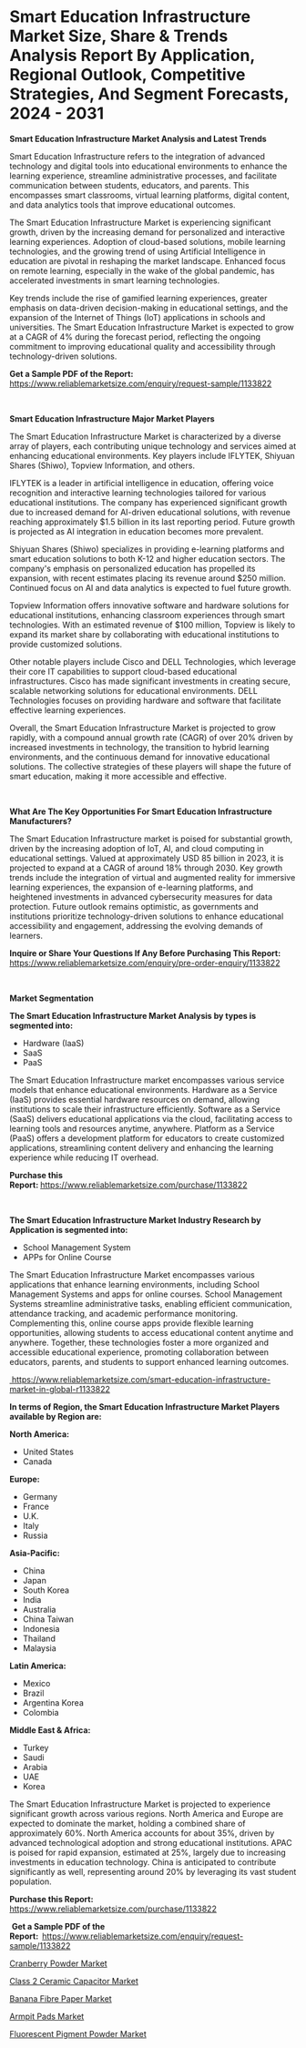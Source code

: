 <p><h1>Smart Education Infrastructure Market Size, Share & Trends Analysis Report By Application, Regional Outlook, Competitive Strategies, And Segment Forecasts, 2024 - 2031</h1></p><p><strong>Smart Education Infrastructure Market Analysis and Latest Trends</strong></p>
<p><p>Smart Education Infrastructure refers to the integration of advanced technology and digital tools into educational environments to enhance the learning experience, streamline administrative processes, and facilitate communication between students, educators, and parents. This encompasses smart classrooms, virtual learning platforms, digital content, and data analytics tools that improve educational outcomes.</p><p>The Smart Education Infrastructure Market is experiencing significant growth, driven by the increasing demand for personalized and interactive learning experiences. Adoption of cloud-based solutions, mobile learning technologies, and the growing trend of using Artificial Intelligence in education are pivotal in reshaping the market landscape. Enhanced focus on remote learning, especially in the wake of the global pandemic, has accelerated investments in smart learning technologies. </p><p>Key trends include the rise of gamified learning experiences, greater emphasis on data-driven decision-making in educational settings, and the expansion of the Internet of Things (IoT) applications in schools and universities. The Smart Education Infrastructure Market is expected to grow at a CAGR of 4% during the forecast period, reflecting the ongoing commitment to improving educational quality and accessibility through technology-driven solutions.</p></p>
<p><strong>Get a Sample PDF of the Report:&nbsp;</strong> <a href="https://www.reliablemarketsize.com/enquiry/request-sample/1133822?utm_campaign=1105&utm_medium=2&utm_source=Github&utm_content=ia&utm_term=18122024&utm_id=smart-education-infrastructure">https://www.reliablemarketsize.com/enquiry/request-sample/1133822</a></p>
<p>&nbsp;</p>
<p><strong>Smart Education Infrastructure Major Market Players</strong></p>
<p><p>The Smart Education Infrastructure Market is characterized by a diverse array of players, each contributing unique technology and services aimed at enhancing educational environments. Key players include IFLYTEK, Shiyuan Shares (Shiwo), Topview Information, and others.</p><p>IFLYTEK is a leader in artificial intelligence in education, offering voice recognition and interactive learning technologies tailored for various educational institutions. The company has experienced significant growth due to increased demand for AI-driven educational solutions, with revenue reaching approximately $1.5 billion in its last reporting period. Future growth is projected as AI integration in education becomes more prevalent.</p><p>Shiyuan Shares (Shiwo) specializes in providing e-learning platforms and smart education solutions to both K-12 and higher education sectors. The company's emphasis on personalized education has propelled its expansion, with recent estimates placing its revenue around $250 million. Continued focus on AI and data analytics is expected to fuel future growth.</p><p>Topview Information offers innovative software and hardware solutions for educational institutions, enhancing classroom experiences through smart technologies. With an estimated revenue of $100 million, Topview is likely to expand its market share by collaborating with educational institutions to provide customized solutions.</p><p>Other notable players include Cisco and DELL Technologies, which leverage their core IT capabilities to support cloud-based educational infrastructures. Cisco has made significant investments in creating secure, scalable networking solutions for educational environments. DELL Technologies focuses on providing hardware and software that facilitate effective learning experiences.</p><p>Overall, the Smart Education Infrastructure Market is projected to grow rapidly, with a compound annual growth rate (CAGR) of over 20% driven by increased investments in technology, the transition to hybrid learning environments, and the continuous demand for innovative educational solutions. The collective strategies of these players will shape the future of smart education, making it more accessible and effective.</p></p>
<p>&nbsp;</p>
<p><strong>What Are The Key Opportunities For Smart Education Infrastructure Manufacturers?</strong></p>
<p><p>The Smart Education Infrastructure market is poised for substantial growth, driven by the increasing adoption of IoT, AI, and cloud computing in educational settings. Valued at approximately USD 85 billion in 2023, it is projected to expand at a CAGR of around 18% through 2030. Key growth trends include the integration of virtual and augmented reality for immersive learning experiences, the expansion of e-learning platforms, and heightened investments in advanced cybersecurity measures for data protection. Future outlook remains optimistic, as governments and institutions prioritize technology-driven solutions to enhance educational accessibility and engagement, addressing the evolving demands of learners.</p></p>
<p><strong>Inquire or Share Your Questions If Any Before Purchasing This Report:</strong> <a href="https://www.reliablemarketsize.com/enquiry/pre-order-enquiry/1133822?utm_campaign=1105&utm_medium=2&utm_source=Github&utm_content=ia&utm_term=18122024&utm_id=smart-education-infrastructure">https://www.reliablemarketsize.com/enquiry/pre-order-enquiry/1133822</a></p>
<p>&nbsp;</p>
<p><strong>Market Segmentation</strong></p>
<p><strong>The Smart Education Infrastructure Market Analysis by types is segmented into:</strong></p>
<p><ul><li>Hardware (IaaS)</li><li>SaaS</li><li>PaaS</li></ul></p>
<p><p>The Smart Education Infrastructure market encompasses various service models that enhance educational environments. Hardware as a Service (IaaS) provides essential hardware resources on demand, allowing institutions to scale their infrastructure efficiently. Software as a Service (SaaS) delivers educational applications via the cloud, facilitating access to learning tools and resources anytime, anywhere. Platform as a Service (PaaS) offers a development platform for educators to create customized applications, streamlining content delivery and enhancing the learning experience while reducing IT overhead.</p></p>
<p><strong>Purchase this Report:&nbsp;</strong><a href="https://www.reliablemarketsize.com/purchase/1133822?utm_campaign=1105&utm_medium=2&utm_source=Github&utm_content=ia&utm_term=18122024&utm_id=smart-education-infrastructure">https://www.reliablemarketsize.com/purchase/1133822</a></p>
<p>&nbsp;</p>
<p><strong>The Smart Education Infrastructure Market Industry Research by Application is segmented into:</strong></p>
<p><ul><li>School Management System</li><li>APPs for Online Course</li></ul></p>
<p><p>The Smart Education Infrastructure Market encompasses various applications that enhance learning environments, including School Management Systems and apps for online courses. School Management Systems streamline administrative tasks, enabling efficient communication, attendance tracking, and academic performance monitoring. Complementing this, online course apps provide flexible learning opportunities, allowing students to access educational content anytime and anywhere. Together, these technologies foster a more organized and accessible educational experience, promoting collaboration between educators, parents, and students to support enhanced learning outcomes.</p></p>
<p><a href="https://www.reliablemarketsize.com/smart-education-infrastructure-market-in-global-r1133822?utm_campaign=1105&utm_medium=2&utm_source=Github&utm_content=ia&utm_term=18122024&utm_id=smart-education-infrastructure">&nbsp;https://www.reliablemarketsize.com/smart-education-infrastructure-market-in-global-r1133822</a></p>
<p><strong>In terms of Region, the Smart Education Infrastructure Market Players available by Region are:</strong></p>
<p>
    <p> <strong> North America: </strong>
        <ul>
            <li>United States</li>
            <li>Canada</li>
        </ul>
        </p> 
    <p> <strong> Europe: </strong>
        <ul>
            <li>Germany</li>
            <li>France</li>
            <li>U.K.</li>
            <li>Italy</li>
            <li>Russia</li>
        </ul>
        </p> 
    <p> <strong> Asia-Pacific: </strong>
        <ul>
            <li>China</li>
            <li>Japan</li>
            <li>South Korea</li>
            <li>India</li>
            <li>Australia</li>
            <li>China Taiwan</li>
            <li>Indonesia</li>
            <li>Thailand</li>
            <li>Malaysia</li>
        </ul>
        </p> 
    <p> <strong> Latin America: </strong>
        <ul>
            <li>Mexico</li>
            <li>Brazil</li>
            <li>Argentina Korea</li>
            <li>Colombia</li>
        </ul>
        </p> 
    <p> <strong> Middle East & Africa: </strong>
        <ul>
            <li>Turkey</li>
            <li>Saudi</li>
            <li>Arabia</li>
            <li>UAE</li>
            <li>Korea</li>
        </ul>
    </p>
    </p>
<p><p>The Smart Education Infrastructure Market is projected to experience significant growth across various regions. North America and Europe are expected to dominate the market, holding a combined share of approximately 60%. North America accounts for about 35%, driven by advanced technological adoption and strong educational institutions. APAC is poised for rapid expansion, estimated at 25%, largely due to increasing investments in education technology. China is anticipated to contribute significantly as well, representing around 20% by leveraging its vast student population.</p></p>
<p><strong>Purchase this Report: </strong><a href="https://www.reliablemarketsize.com/purchase/1133822?utm_campaign=1105&utm_medium=2&utm_source=Github&utm_content=ia&utm_term=18122024&utm_id=smart-education-infrastructure">https://www.reliablemarketsize.com/purchase/1133822</a></p>
<p>&nbsp;<strong>Get a Sample PDF of the Report:&nbsp;&nbsp;</strong><a href="https://www.reliablemarketsize.com/enquiry/request-sample/1133822?utm_campaign=1105&utm_medium=2&utm_source=Github&utm_content=ia&utm_term=18122024&utm_id=smart-education-infrastructure">https://www.reliablemarketsize.com/enquiry/request-sample/1133822</a></p>
<p><strong></strong></p>
<p><p><a href="https://www.linkedin.com/pulse/a-mkt-nova-vc8zf?utm_campaign=1105&utm_medium=2&utm_source=Github&utm_content=ia&utm_term=18122024&utm_id=smart-education-infrastructure">Cranberry Powder Market</a></p><p><a href="https://www.linkedin.com/pulse/recent-analysis-class-2-ceramic-capacitor-market-mszjf?utm_campaign=1105&utm_medium=2&utm_source=Github&utm_content=ia&utm_term=18122024&utm_id=smart-education-infrastructure">Class 2 Ceramic Capacitor Market</a></p><p><a href="https://www.linkedin.com/pulse/exploring-banana-fibre-paper-market-size-share-revenue-anticipated-yskxf?utm_campaign=1105&utm_medium=2&utm_source=Github&utm_content=ia&utm_term=18122024&utm_id=smart-education-infrastructure">Banana Fibre Paper Market</a></p><p><a href="https://www.linkedin.com/pulse/a-mkt-nova-vc8zf?utm_campaign=1105&utm_medium=2&utm_source=Github&utm_content=ia&utm_term=18122024&utm_id=smart-education-infrastructure">Armpit Pads Market</a></p><p><a href="https://www.linkedin.com/pulse/f-my-mkt-intel-xkfif?utm_campaign=1105&utm_medium=2&utm_source=Github&utm_content=ia&utm_term=18122024&utm_id=smart-education-infrastructure">Fluorescent Pigment Powder Market</a></p></p>